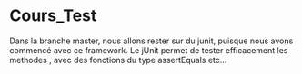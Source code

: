 # Cours_Test
Dans la branche master, nous allons rester sur du junit, puisque nous avons commencé avec ce framework.
Le jUnit permet de tester efficacement les methodes , avec des fonctions du type assertEquals etc...
